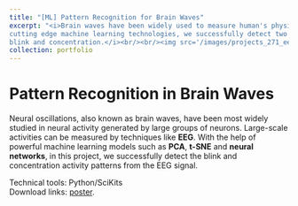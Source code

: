 ```yaml
---
title: "[ML] Pattern Recognition for Brain Waves"
excerpt: "<i>Brain waves have been widely used to measure human's physical and mental activities. With the help of
cutting edge machine learning technologies, we successfully detect two activity patterns from EEG signal: 
blink and concentration.</i><br/><br/><img src='/images/projects_271_eeg.png' height='300' width='500'>"
collection: portfolio
---
```


Pattern Recognition in Brain Waves
======

Neural oscillations, also known as brain waves, have been most widely studied in neural activity generated by 
large groups of neurons. Large-scale activities can be measured by techniques like <b>EEG</b>. With the help of 
powerful machine learning models such as <b>PCA</b>, <b>t-SNE</b> and <b>neural networks</b>, in this project, 
we successfully detect the blink and concentration activity patterns from the EEG signal. 

Technical tools: Python/SciKits<br />
Download links: [poster](https://ycruan.github.io/files/271_final_poster.pdf).